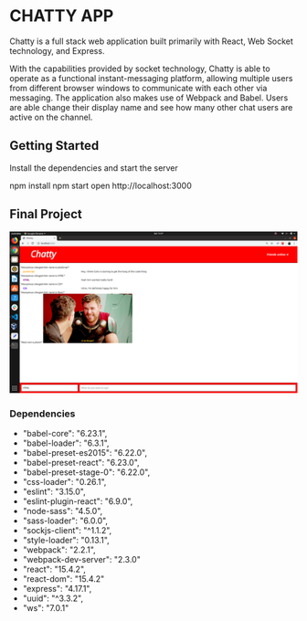 # CHATTY APP

Chatty is a full stack web application built primarily with React, Web Socket technology, and Express.

With the capabilities provided by socket technology, Chatty is able to operate as a functional instant-messaging platform, allowing multiple users from different browser windows to communicate with each other via messaging. The application also makes use of Webpack and Babel. Users are able change their display name and see how many other chat users are active on the channel. 

## Getting Started

Install the dependencies and start the server

npm install
npm start
open http://localhost:3000

## Final Project

!["Display interface, message input system, change username colour, and sending images feature"](https://github.com/carlojavier/ChattyApp/blob/master/screenshots/chatty_screenshot.png?raw=true)


### Dependencies

* "babel-core": "6.23.1",
* "babel-loader": "6.3.1",
* "babel-preset-es2015": "6.22.0",
* "babel-preset-react": "6.23.0",
* "babel-preset-stage-0": "6.22.0",
* "css-loader": "0.26.1",
* "eslint": "3.15.0",
* "eslint-plugin-react": "6.9.0",
* "node-sass": "4.5.0",
* "sass-loader": "6.0.0",
* "sockjs-client": "^1.1.2",
* "style-loader": "0.13.1",
* "webpack": "2.2.1",
* "webpack-dev-server": "2.3.0"
* "react": "15.4.2",
* "react-dom": "15.4.2"
* "express": "4.17.1",
* "uuid": "^3.3.2",
* "ws": "7.0.1"